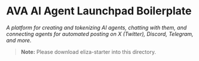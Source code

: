 # AVA AI Agent Launchpad Boilerplate
*A platform for creating and tokenizing AI agents, chatting with them, and connecting agents for automated posting on X (Twitter), Discord, Telegram, and more.*

> **Note:** Please download eliza-starter into this directory.
